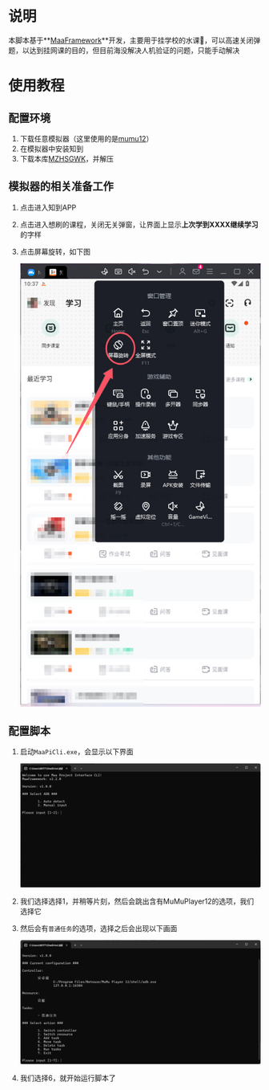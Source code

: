 # 说明

本脚本基于**[MaaFramework](https://github.com/MaaXYZ/MaaFramework)**开发，主要用于挂学校的水课🤗，可以高速关闭弹题，以达到挂网课的目的，但目前海没解决人机验证的问题，只能手动解决

# 使用教程

## 配置环境

1. 下载任意模拟器（这里使用的是[mumu12](https://mumu.163.com/)）
2. 在模拟器中安装知到
3. 下载本库[MZHSGWK](https://github.com/qiushaonan/MZHSGWK/releases/tag/v1.0.0)，并解压



## 模拟器的相关准备工作

1. 点击进入知到APP

2. 点击进入想刷的课程，关闭无关弹窗，让界面上显示**上次学到XXXX继续学习**的字样

3. 点击屏幕旋转，如下图

   ![点击屏幕旋转.png](img/点击屏幕旋转.png)

## 配置脚本

1. 启动`MaaPiCli.exe`，会显示以下界面

   ![MaaPiCli的界面1.png](img/MaaPiCli的界面1.png)

   

2. 我们选择选择1，并稍等片刻，然后会跳出含有MuMuPlayer12的选项，我们选择它

3. 然后会有`普通任务`的选项，选择之后会出现以下画面

   ![MaaPiCli的界面2.png](img/MaaPiCli的界面2.png)

4. 我们选择6，就开始运行脚本了



